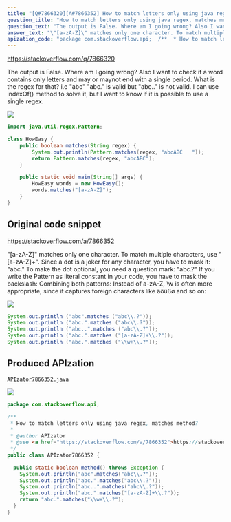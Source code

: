 ```yaml
---
title: "[Q#7866320][A#7866352] How to match letters only using java regex, matches method?"
question_title: "How to match letters only using java regex, matches method?"
question_text: "The output is False. Where am I going wrong? Also I want to check if a word contains only letters and may or maynot end with a single period. What is the regex for that? i.e \"abc\" \"abc.\" is valid but \"abc..\" is not valid. I can use indexOf() method to solve it, but I want to know if it is possible to use a single regex."
answer_text: "\"[a-zA-Z]\" matches only one character. To match multiple characters, use \"[a-zA-Z]+\". Since a dot is a joker for any character, you have to mask it: \"abc\\.\" To make the dot optional, you need a question mark: \"abc\\.?\" If you write the Pattern as literal constant in your code, you have to mask the backslash: Combining both patterns: Instead of a-zA-Z, \\w is often more appropriate, since it captures foreign characters like äöüßø and so on:"
apization_code: "package com.stackoverflow.api;  /**  * How to match letters only using java regex, matches method?  *  * @author APIzator  * @see <a href=\"https://stackoverflow.com/a/7866352\">https://stackoverflow.com/a/7866352</a>  */ public class APIzator7866352 {    public static boolean method() throws Exception {     System.out.println(\"abc\".matches(\"abc\\\\.?\"));     System.out.println(\"abc.\".matches(\"abc\\\\.?\"));     System.out.println(\"abc..\".matches(\"abc\\\\.?\"));     System.out.println(\"abc.\".matches(\"[a-zA-Z]+\\\\.?\"));     return \"abc.\".matches(\"\\\\w+\\\\.?\");   } }"
---
```


https://stackoverflow.com/q/7866320

The output is False. Where am I going wrong? Also I want to check if a word contains only letters and may or maynot end with a single period. What is the regex for that?
i.e &quot;abc&quot; &quot;abc.&quot; is valid but &quot;abc..&quot; is not valid.
I can use indexOf() method to solve it, but I want to know if it is possible to use a single regex.


<div class="code-logo"><img src="/stackoverflow.png" /></div>

```java
import java.util.regex.Pattern;

class HowEasy {
    public boolean matches(String regex) {
        System.out.println(Pattern.matches(regex, "abcABC   "));
        return Pattern.matches(regex, "abcABC");
    }

    public static void main(String[] args) {
        HowEasy words = new HowEasy();
        words.matches("[a-zA-Z]");
    }
}
```


## Original code snippet

https://stackoverflow.com/a/7866352

&quot;[a-zA-Z]&quot; matches only one character. To match multiple characters, use &quot;[a-zA-Z]+&quot;.
Since a dot is a joker for any character, you have to mask it: &quot;abc\.&quot; To make the dot optional, you need a question mark:
&quot;abc\.?&quot;
If you write the Pattern as literal constant in your code, you have to mask the backslash:
Combining both patterns:
Instead of a-zA-Z, \w is often more appropriate, since it captures foreign characters like äöüßø and so on:

<div class="code-logo"><img src="/stackoverflow.png" /></div>

```java
System.out.println ("abc".matches ("abc\\.?"));
System.out.println ("abc.".matches ("abc\\.?"));
System.out.println ("abc..".matches ("abc\\.?"));
System.out.println ("abc.".matches ("[a-zA-Z]+\\.?"));
System.out.println ("abc.".matches ("\\w+\\.?"));
```

## Produced APIzation

[`APIzator7866352.java`](https://github.com/pasqualesalza/apization-temp-data/raw/master/search/APIzator7866352.java)

<div class="code-logo"><img src="/apizator.png" /></div>

```java
package com.stackoverflow.api;

/**
 * How to match letters only using java regex, matches method?
 *
 * @author APIzator
 * @see <a href="https://stackoverflow.com/a/7866352">https://stackoverflow.com/a/7866352</a>
 */
public class APIzator7866352 {

  public static boolean method() throws Exception {
    System.out.println("abc".matches("abc\\.?"));
    System.out.println("abc.".matches("abc\\.?"));
    System.out.println("abc..".matches("abc\\.?"));
    System.out.println("abc.".matches("[a-zA-Z]+\\.?"));
    return "abc.".matches("\\w+\\.?");
  }
}

```